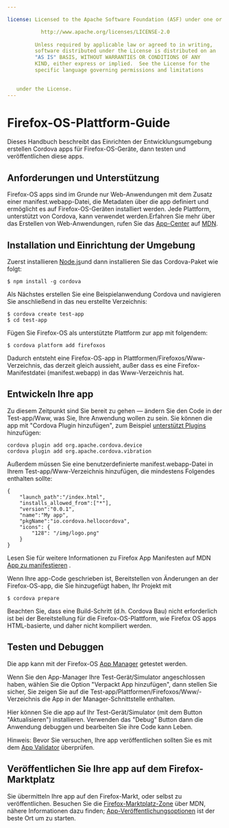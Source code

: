 ```yaml
---

license: Licensed to the Apache Software Foundation (ASF) under one or more contributor license agreements. See the NOTICE file distributed with this work for additional information regarding copyright ownership. The ASF licenses this file to you under the Apache License, Version 2.0 (the "License"); you may not use this file except in compliance with the License. You may obtain a copy of the License at

           http://www.apache.org/licenses/LICENSE-2.0
    
         Unless required by applicable law or agreed to in writing,
         software distributed under the License is distributed on an
         "AS IS" BASIS, WITHOUT WARRANTIES OR CONDITIONS OF ANY
         KIND, either express or implied.  See the License for the
         specific language governing permissions and limitations
    

   under the License.
---
```


# Firefox-OS-Plattform-Guide

Dieses Handbuch beschreibt das Einrichten der Entwicklungsumgebung erstellen Cordova apps für Firefox-OS-Geräte, dann testen und veröffentlichen diese apps.

## Anforderungen und Unterstützung

Firefox-OS apps sind im Grunde nur Web-Anwendungen mit dem Zusatz einer manifest.webapp-Datei, die Metadaten über die app definiert und ermöglicht es auf Firefox-OS-Geräten installiert werden. Jede Plattform, unterstützt von Cordova, kann verwendet werden.Erfahren Sie mehr über das Erstellen von Web-Anwendungen, rufen Sie das [App-Center][1] auf [MDN][2].

 [1]: https://developer.mozilla.org/en-US/Apps
 [2]: https://developer.mozilla.org/en-US/

## Installation und Einrichtung der Umgebung

Zuerst installieren [Node.js][3]und dann installieren Sie das Cordova-Paket wie folgt:

 [3]: http://nodejs.org/

    $ npm install -g cordova
    

Als Nächstes erstellen Sie eine Beispielanwendung Cordova und navigieren Sie anschließend in das neu erstellte Verzeichnis:

    $ cordova create test-app
    $ cd test-app
    

Fügen Sie Firefox-OS als unterstützte Plattform zur app mit folgendem:

    $ cordova platform add firefoxos
    

Dadurch entsteht eine Firefox-OS-app in Plattformen/Firefoxos/Www-Verzeichnis, das derzeit gleich aussieht, außer dass es eine Firefox-Manifestdatei (manifest.webapp) in das Www-Verzeichnis hat.

## Entwickeln Ihre app

Zu diesem Zeitpunkt sind Sie bereit zu gehen — ändern Sie den Code in der Test-app/Www, was Sie, Ihre Anwendung wollen zu sein. Sie können die app mit "Cordova Plugin hinzufügen", zum Beispiel [unterstützt Plugins]() hinzufügen:

    cordova plugin add org.apache.cordova.device
    cordova plugin add org.apache.cordova.vibration
    

Außerdem müssen Sie eine benutzerdefinierte manifest.webapp-Datei in Ihrem Test-app/Www-Verzeichnis hinzufügen, die mindestens Folgendes enthalten sollte:

    { 
        "launch_path":"/index.html",
        "installs_allowed_from":["*"],
        "version":"0.0.1",
        "name":"My app",
        "pkgName":"io.cordova.hellocordova",
        "icons": {
            "128": "/img/logo.png"
        }
    }
    

Lesen Sie für weitere Informationen zu Firefox App Manifesten auf MDN [App zu manifestieren][4] .

 [4]: https://developer.mozilla.org/en-US/Apps/Developing/Manifest

Wenn Ihre app-Code geschrieben ist, Bereitstellen von Änderungen an der Firefox-OS-app, die Sie hinzugefügt haben, Ihr Projekt mit

    $ cordova prepare
    

Beachten Sie, dass eine Build-Schritt (d.h. Cordova Bau) nicht erforderlich ist bei der Bereitstellung für die Firefox-OS-Plattform, wie Firefox OS apps HTML-basierte, und daher nicht kompiliert werden.

## Testen und Debuggen

Die app kann mit der Firefox-OS [App Manager][5] getestet werden.

 [5]: https://developer.mozilla.org/en-US/Firefox_OS/Using_the_App_Manager

Wenn Sie den App-Manager Ihre Test-Gerät/Simulator angeschlossen haben, wählen Sie die Option "Verpackt App hinzufügen", dann stellen Sie sicher, Sie zeigen Sie auf die Test-app/Plattformen/Firefoxos/Www/-Verzeichnis die App in der Manager-Schnittstelle enthalten.

Hier können Sie die app auf Ihr Test-Gerät/Simulator (mit dem Button "Aktualisieren") installieren. Verwenden das "Debug" Button dann die Anwendung debuggen und bearbeiten Sie ihre Code kann Leben.

Hinweis: Bevor Sie versuchen, Ihre app veröffentlichen sollten Sie es mit dem [App Validator][6] überprüfen.

 [6]: https://marketplace.firefox.com/developers/validator

## Veröffentlichen Sie Ihre app auf dem Firefox-Marktplatz

Sie übermitteln Ihre app auf den Firefox-Markt, oder selbst zu veröffentlichen. Besuchen Sie die [Firefox-Marktplatz-Zone][7] über MDN, nähere Informationen dazu finden; [App-Veröffentlichungsoptionen][8] ist der beste Ort um zu starten.

 [7]: https://developer.mozilla.org/en-US/Marketplace
 [8]: https://developer.mozilla.org/en-US/Marketplace/Publishing/Publish_options